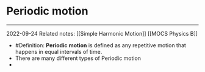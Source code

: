 # Periodic motion
---
2022-09-24
Related notes: [[Simple Harmonic Motion]] [[MOCS Physics B]]

- #Definition: **Periodic motion** is defined as any repetitive motion that happens in equal intervals of time.
- There are many different types of Periodic motion
- 